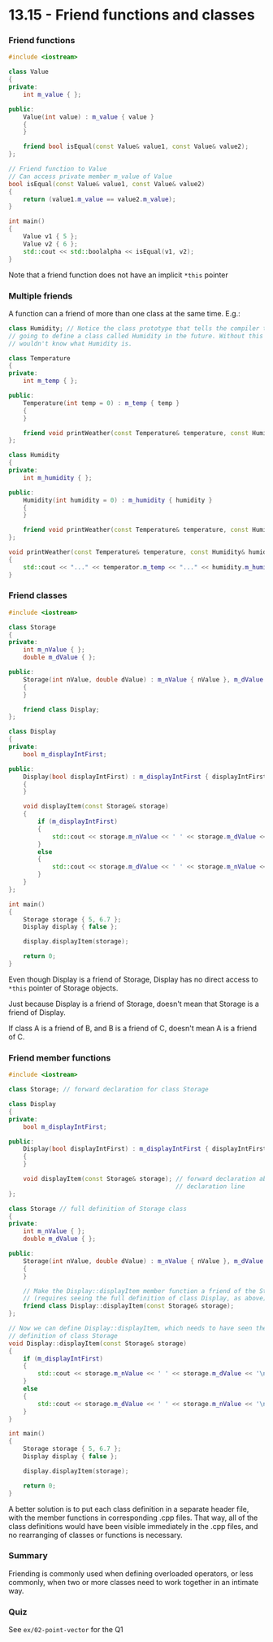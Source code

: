 # 13.15 - Friend functions and classes

### Friend functions

```c++
#include <iostream>

class Value
{
private:
    int m_value { };

public:
    Value(int value) : m_value { value }
    {
    }

    friend bool isEqual(const Value& value1, const Value& value2);
};

// Friend function to Value
// Can access private member m_value of Value
bool isEqual(const Value& value1, const Value& value2)
{
    return (value1.m_value == value2.m_value);
}

int main()
{
    Value v1 { 5 };
    Value v2 { 6 };
    std::cout << std::boolalpha << isEqual(v1, v2);
}
```

Note that a friend function does not have an implicit `*this` pointer

### Multiple friends
A function can a friend of more than one class at the same time. E.g.:

```c++
class Humidity; // Notice the class prototype that tells the compiler that we are
// going to define a class called Humidity in the future. Without this the compiler
// wouldn't know what Humidity is.

class Temperature
{
private:
    int m_temp { };

public:
    Temperature(int temp = 0) : m_temp { temp }
    {
    }

    friend void printWeather(const Temperature& temperature, const Humidity& humidity);
};

class Humidity
{
private:
    int m_humidity { };

public:
    Humidity(int humidity = 0) : m_humidity { humidity }
    {
    }

    friend void printWeather(const Temperature& temperature, const Humidity& humidity);
};

void printWeather(const Temperature& temperature, const Humidity& humidity)
{
    std::cout << "..." << temperator.m_temp << "..." << humidity.m_humidity;
}
```

### Friend classes

```c++
#include <iostream>

class Storage
{
private:
    int m_nValue { };
    double m_dValue { };

public:
    Storage(int nValue, double dValue) : m_nValue { nValue }, m_dValue { dValue }
    {
    }

    friend class Display;
};

class Display
{
private:
    bool m_displayIntFirst;

public:
    Display(bool displayIntFirst) : m_displayIntFirst { displayIntFirst }
    {
    }

    void displayItem(const Storage& storage)
    {
        if (m_displayIntFirst)
        {
            std::cout << storage.m_nValue << ' ' << storage.m_dValue << '\n';
        }
        else
        {
            std::cout << storage.m_dValue << ' ' << storage.m_nValue << '\n';
        }
    }
};

int main()
{
    Storage storage { 5, 6.7 };
    Display display { false };

    display.displayItem(storage);

    return 0;
}
```

Even though Display is a friend of Storage, Display has no direct access to `*this`
pointer of Storage objects.

Just because Display is a friend of Storage, doesn't mean that Storage is a friend of
Display.

If class A is a friend of B, and B is a friend of C, doesn't mean A is a friend of C.

### Friend member functions

```c++
#include <iostream>

class Storage; // forward declaration for class Storage

class Display
{
private:
    bool m_displayIntFirst;

public:
    Display(bool displayIntFirst) : m_displayIntFirst { displayIntFirst }
    {
    }

    void displayItem(const Storage& storage); // forward declaration above needed for this
                                              // declaration line
};

class Storage // full definition of Storage class
{
private:
    int m_nValue { };
    double m_dValue { };

public:
    Storage(int nValue, double dValue) : m_nValue { nValue }, m_dValue { dValue }
    {
    }

    // Make the Display::displayItem member function a friend of the Storage class
    // (requires seeing the full definition of class Display, as above)
    friend class Display::displayItem(const Storage& storage);
};

// Now we can define Display::displayItem, which needs to have seen the full
// definition of class Storage
void Display::displayItem(const Storage& storage)
{
    if (m_displayIntFirst)
    {
        std::cout << storage.m_nValue << ' ' << storage.m_dValue << '\n';
    }
    else
    {
        std::cout << storage.m_dValue << ' ' << storage.m_nValue << '\n';
    }
}

int main()
{
    Storage storage { 5, 6.7 };
    Display display { false };

    display.displayItem(storage);

    return 0;
}
```

A better solution is to put each class definition in a separate header file, with the
member functions in corresponding .cpp files. That way, all of the class definitions would
have been visible immediately in the .cpp files, and no rearranging of classes or
functions is necessary.

### Summary
Friending is commonly used when defining overloaded operators, or less commonly, when two
or more classes need to work together in an intimate way.

### Quiz
See `ex/02-point-vector` for the Q1
